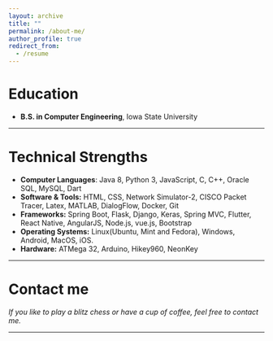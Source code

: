 ```yaml
---
layout: archive
title: ""
permalink: /about-me/
author_profile: true
redirect_from:
  - /resume
---
```


Education
======
* **B.S. in Computer Engineering**, Iowa State University

---

Technical Strengths
======
* **Computer Languages**: Java 8, Python 3, JavaScript, C, C++, Oracle SQL, MySQL, Dart <br>
* **Software & Tools:** HTML, CSS, Network Simulator-2, CISCO Packet Tracer, Latex,
MATLAB, DialogFlow, Docker, Git <br>
* **Frameworks:** Spring Boot, Flask, Django, Keras, Spring MVC, Flutter, React Native, 
AngularJS, Node.js, vue.js, Bootstrap <br>
* **Operating Systems:** Linux(Ubuntu, Mint and Fedora), Windows, Android, MacOS, iOS. <br>
* **Hardware:** ATMega 32, Arduino, Hikey960, NeonKey

---

Contact me
===

*If you like to play a blitz chess or have a cup of coffee, feel free to contact me.*

---




